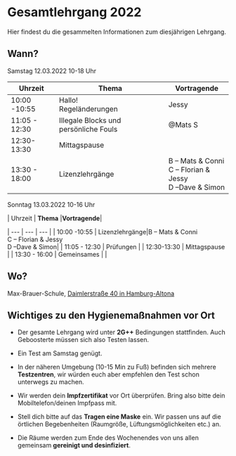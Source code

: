 # Gesamtlehrgang 2022

Hier findest du die gesammelten Informationen zum diesjährigen Lehrgang.

## Wann?

Samstag 12.03.2022 10-18 Uhr

| Uhrzeit       | **Thema**                             | **Vortragende**                                                                                         |
| ------------- | ------------------------------------- | ------------------------------------------------------------------------------------------------------- |
| 10:00 -10:55  | Hallo!<br>Regeländerungen             | Jessy                                                                                                   |
| 11:05 - 12:30 | Illegale Blocks und persönliche Fouls | @Mats S                                                                                                 |
| 12:30-13:30   | Mittagspause                          |
| 13:30 - 18:00 | Lizenzlehrgänge                       | B – Mats & Conni<br>C – Florian & Jessy<br>D –Dave & Simon |

Sonntag 13.03.2022 10-16 Uhr

| Uhrzeit | **Thema** |**Vortragende**|

| --- | --- | --- |
| 10:00 -10:55 | Lizenzlehrgänge|B – Mats & Conni<br>C – Florian & Jessy<br>D –Dave & Simon|
| 11:05 - 12:30 | Prüfungen |
| 12:30-13:30 | Mittagspause |
| 13:30 - 16:00 | Gemeinsames | |


## Wo?

Max-Brauer-Schule, [Daimlerstraße 40 in Hamburg-Altona](https://goo.gl/maps/hL1DWZqYLQ16NtzW7)

## Wichtiges zu den Hygienemaßnahmen vor Ort

-   Der gesamte Lehrgang wird unter **2G++** Bedingungen stattfinden. Auch Geboosterte müssen sich also Testen lassen.

-   Ein Test am Samstag genügt.

-   In der näheren Umgebung (10-15 Min zu Fuß) befinden sich mehrere **Testzentren**, wir würden euch aber empfehlen den Test schon unterwegs zu machen.

-   Wir werden dein **Impfzertifikat** vor Ort überprüfen. Bring also bitte dein Mobiltelefon/deinen Impfpass mit.

-   Stell dich bitte auf das **Tragen eine Maske** ein. Wir passen uns auf die örtlichen Begebenheiten (Raumgröße, Lüftungsmöglichkeiten etc.) an.

-   Die Räume werden zum Ende des Wochenendes von uns allen gemeinsam **gereinigt und desinfiziert**.
